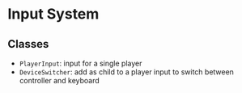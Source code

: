 # Input System

## Classes

- `PlayerInput`: input for a single player
- `DeviceSwitcher`: add as child to a player input to switch between controller and keyboard
